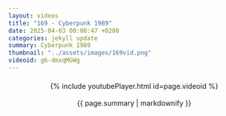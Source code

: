 ```yaml
---
layout: videos
title: "169 - Cyberpunk 1989"
date: 2025-04-03 00:00:47 +0200
categories: jekyll update
summary: Cyberpunk 1989
thumbnail: "../assets/images/169vid.png"
videoid: g6-dmxqMGWg
---
```


<div style="text-align: center; margin-top: 20px;">
  {% include youtubePlayer.html id=page.videoid %}
  <p style="margin-top: 15px; font-size: 1.2em; color: #333;">
    <p>{{ page.summary | markdownify }}</p>
  </p>
</div>
